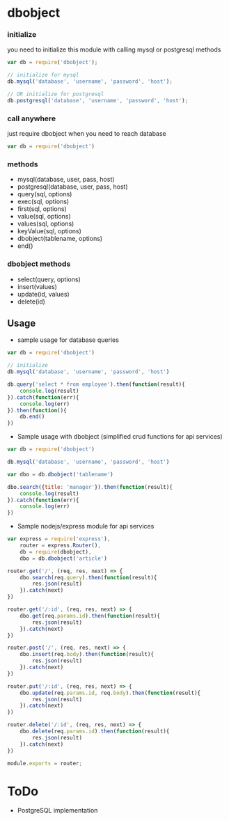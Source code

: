 # dbobject

### initialize

you need to initialize this module with calling mysql or postgresql methods

```javascript
var db = require('dbobject');

// initialize for mysql
db.mysql('database', 'username', 'password', 'host');

// OR initialize for postgresql
db.postgresql('database', 'username', 'password', 'host');

```

### call anywhere

just require dbobject when you need to reach database

```javascript
var db = require('dbobject')
```

### methods
- mysql(database, user, pass, host)
- postgresql(database, user, pass, host)
- query(sql, options)
- exec(sql, options)
- first(sql, options)
- value(sql, options)
- values(sql, options)
- keyValue(sql, options)
- dbobject(tablename, options)
- end()

### dbobject methods
- select(query, options)
- insert(values)
- update(id, values)
- delete(id)

## Usage

- sample usage for database queries

```javascript
var db = require('dbobject')

// initialize
db.mysql('database', 'username', 'password', 'host')

db.query('select * from employee').then(function(result){
    console.log(result)
}).catch(function(err){
    console.log(err)
}).then(function(){
    db.end()
})
```

- Sample usage with dbobject (simplified crud functions for api services)

```javascript
var db = require('dbobject')

db.mysql('database', 'username', 'password', 'host')

var dbo = db.dbobject('tablename')

dbo.search({title: 'manager'}).then(function(result){
    console.log(result)
}).catch(function(err){
    console.log(err)
})
```

- Sample nodejs/express module for api services  

```javascript
var express = require('express'),
    router = express.Router(),
    db = require(dbobject),
    dbo = db.dbobject('article')

router.get('/', (req, res, next) => {
	dbo.search(req.query).then(function(result){
		res.json(result)
	}).catch(next)
})

router.get('/:id', (req, res, next) => {
	dbo.get(req.params.id).then(function(result){
		res.json(result)
	}).catch(next)
})

router.post('/', (req, res, next) => {
	dbo.insert(req.body).then(function(result){
		res.json(result)
	}).catch(next)
})

router.put('/:id', (req, res, next) => {
	dbo.update(req.params.id, req.body).then(function(result){
		res.json(result)
	}).catch(next)
})

router.delete('/:id', (req, res, next) => {
	dbo.delete(req.params.id).then(function(result){
		res.json(result)
	}).catch(next)
})

module.exports = router;

```

# ToDo
- PostgreSQL implementation
